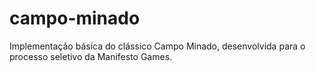 # campo-minado
Implementação básica do clássico Campo Minado, desenvolvida para o processo seletivo da Manifesto Games.
